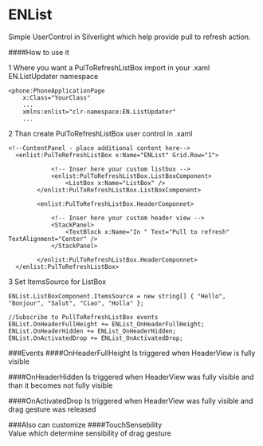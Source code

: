 # ENList
Simple UserControl in Silverlight which help provide pull to refresh action.

####How to use it

1 Where you want a PulToRefreshListBox import in your .xaml EN.ListUpdater namespace
```
<phone:PhoneApplicationPage
    x:Class="YourClass"
    ...
    xmlns:enlist="clr-namespace:EN.ListUpdater"
    ...
```

2 Than create PulToRefreshListBox user control in .xaml
```
<!--ContentPanel - place additional content here-->
  <enlist:PulToRefreshListBox x:Name="ENList" Grid.Row="1">
            
            <!-- Inser here your custom listbox -->
            <enlist:PulToRefreshListBox.ListBoxComponent>
                <ListBox x:Name="ListBox" />
        </enlist:PulToRefreshListBox.ListBoxComponent>
       
        <enlist:PulToRefreshListBox.HeaderComponnet>
                
            <!-- Inser here your custom header view -->
            <StackPanel>
                <TextBlock x:Name="In " Text="Pull to refresh" TextAlignment="Center" />
            </StackPanel>
                
        </enlist:PulToRefreshListBox.HeaderComponnet>
  </enlist:PulToRefreshListBox>
  ```

  3 Set ItemsSource for ListBox
```
ENList.ListBoxComponent.ItemsSource = new string[] { "Hello", "Bonjour", "Salut", "Ciao", "Holla" };

//Subscribe to PullToRefreshListBox events
ENList.OnHeaderFullHeight += ENList_OnHeaderFullHeight;
ENList.OnHeaderHidden += ENList_OnHeaderHidden;
ENList.OnActivatedDrop += ENList_OnActivatedDrop;
```

###Events 
####OnHeaderFullHeight
Is triggered when HeaderView is fully visible

####OnHeaderHidden
Is triggered when HeaderView was fully visible and than it becomes not fully visible

####OnActivatedDrop
Is triggered when HeaderView was fully visible and drag gesture was released

###Also can customize
####TouchSensebility  
Value which determine sensibility of drag gesture
